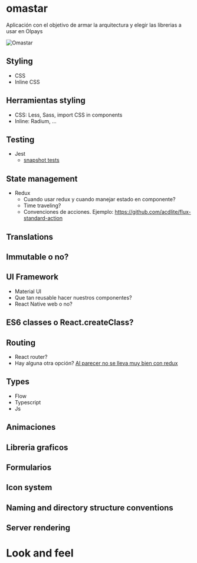 # omastar

Aplicación con el objetivo de armar la arquitectura y elegir las librerias a usar en Olpays

![Omastar](http://vignette1.wikia.nocookie.net/pokemon/images/6/65/Omastar_IL046.png/revision/latest?cb=20150624040620)

## Styling

* CSS
* Inline CSS

## Herramientas styling

* CSS: Less, Sass, import CSS in components
* Inline: Radium, ...

## Testing
* Jest
  * [snapshot tests](https://facebook.github.io/jest/blog/2016/07/27/jest-14.html)

## State management

* Redux
  * Cuando usar redux y cuando manejar estado en componente?
  * Time traveling?
  * Convenciones de acciones. Ejemplo: https://github.com/acdlite/flux-standard-action

## Translations

## Immutable o no?

## UI Framework
 * Material UI
 * Que tan reusable hacer nuestros componentes?
 * React Native web o no?

## ES6 classes o React.createClass?

## Routing

* React router?
* Hay alguna otra opción? [Al parecer no se lleva muy bien con redux](https://formidable.com/blog/2016/07/11/let-the-url-do-the-talking-part-1-the-pain-of-react-router-in-redux/)

## Types

* Flow
* Typescript
* Js

## Animaciones

## Libreria graficos

## Formularios

## Icon system

## Naming and directory structure conventions

## Server rendering

# Look and feel
